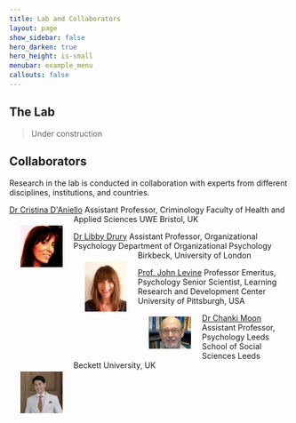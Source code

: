 ```yaml
---
title: Lab and Collaborators
layout: page
show_sidebar: false
hero_darken: true
hero_height: is-small
menubar: example_menu
callouts: false
---
```


## The Lab
> Under construction


## Collaborators

Research in the lab is conducted in collaboration with experts from different disciplines, institutions, and countries. 

[Dr Cristina D'Aniello](https://people.uwe.ac.uk/Person/CristinaDAniello)
Assistant Professor, Criminology
Faculty of Health and Applied Sciences
UWE Bristol, UK
<img src="/img/coll/cri.jpg" alt="CRI" width="15%" align="left" hspace="20" vspace="20">



[Dr Libby Drury](http://www.bbk.ac.uk/orgpsych/staff/drury-libby)
Assistant Professor, Organizational Psychology
Department of Organizational Psychology
Birkbeck, University of London
<img src="/img/coll/ld.jpg" alt="LD" width="15%" align="left" hspace="20" vspace="20">



[Prof. John Levine](https://psychology.pitt.edu/people/john-levine-phd)
Professor Emeritus, Psychology
Senior Scientist, Learning Research and Development Center
University of Pittsburgh, USA
<img src="/img/coll/levine_j.jpg" alt="JL" width="15%" align="left" hspace="20" vspace="20">



[Dr Chanki Moon](https://www.leedsbeckett.ac.uk/staff/dr-chanki-moon/)
Assistant Professor, Psychology
Leeds School of Social Sciences
Leeds Beckett University, UK
<img src="/img/coll/cm.jpg" alt="CM" width="15%" align="left" hspace="20" vspace="20">
